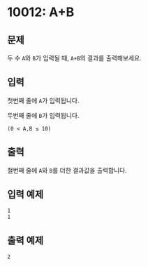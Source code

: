 # 10012: A+B

## 문제
두 수 `A`와 `B`가 입력될 때, `A+B`의 결과를 출력해보세요.

## 입력
첫번째 줄에 `A`가 입력됩니다.

두번째 줄에 `B`가 입력됩니다.

`(0 < A,B ≤ 10)`

## 출력
철번째 줄에 `A`와 `B`를 더한 결과값을 출력합니다.

## 입력 예제
```
1
1
```

## 출력 예제
```
2
```
